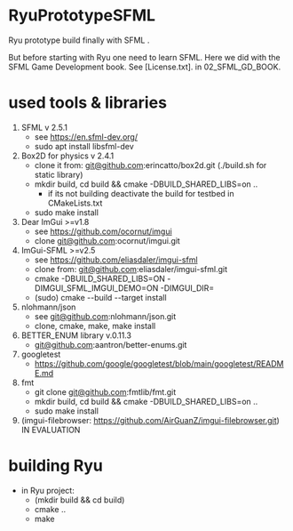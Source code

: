 # RyuPrototypeSFML

Ryu prototype build finally with SFML .

But before starting with Ryu one need to learn SFML. Here we did with the SFML Game Development book.
See [License.txt]. in 02_SFML_GD_BOOK.

# used tools & libraries

1. SFML v 2.5.1
    - see https://en.sfml-dev.org/
    - sudo apt install libsfml-dev
2. Box2D for physics v 2.4.1
    - clone it from: git@github.com:erincatto/box2d.git
     (./build.sh for static library)
    - mkdir build, cd build && cmake -DBUILD_SHARED_LIBS=on ..
        - if its not building deactivate the build for testbed in CMakeLists.txt     
    - sudo make install
3. Dear ImGui >=v1.8
    - see https://github.com/ocornut/imgui
    - clone git@github.com:ocornut/imgui.git    
4. ImGui-SFML >=v2.5
    - see https://github.com/eliasdaler/imgui-sfml
    - clone from: git@github.com:eliasdaler/imgui-sfml.git
    - cmake <ImGui-SFML repo folder>  -DBUILD_SHARED_LIBS=ON -DIMGUI_SFML_IMGUI_DEMO=ON -DIMGUI_DIR=<path with built SFML>
    - (sudo) cmake --build <ImGui-SFML repo folder>  --target install
5. nlohmann/json
    - see git@github.com:nlohmann/json.git
    - clone, cmake, make, make install
6. BETTER_ENUM library v.0.11.3
    - git@github.com:aantron/better-enums.git
7. googletest
    - https://github.com/google/googletest/blob/main/googletest/README.md
8. fmt
    - git clone git@github.com:fmtlib/fmt.git
    - mkdir build, cd build && cmake -DBUILD_SHARED_LIBS=on ..
    - sudo make install
9. (imgui-filebrowser: https://github.com/AirGuanZ/imgui-filebrowser.git) IN EVALUATION
# building Ryu
- in Ryu project:
    - (mkdir build && cd build)
    - cmake ..
    - make
    
